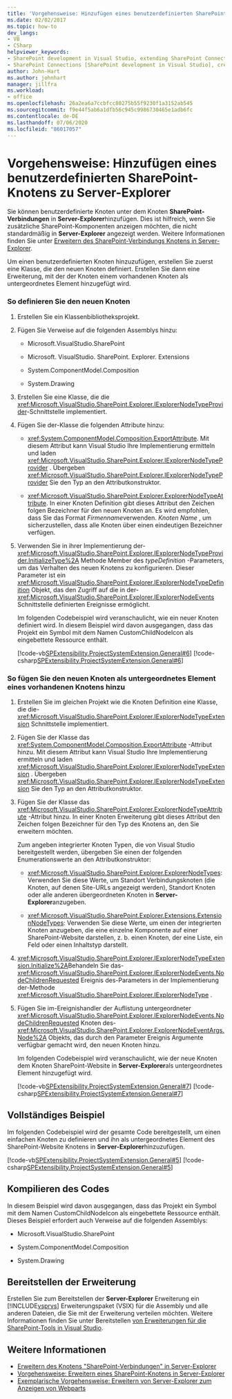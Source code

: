```yaml
---
title: 'Vorgehensweise: Hinzufügen eines benutzerdefinierten SharePoint-Knotens zu Server-Explorer | Microsoft-Dokumentation'
ms.date: 02/02/2017
ms.topic: how-to
dev_langs:
- VB
- CSharp
helpviewer_keywords:
- SharePoint development in Visual Studio, extending SharePoint Connections node in Server Explorer
- SharePoint Connections [SharePoint development in Visual Studio], creating a new node type
author: John-Hart
ms.author: johnhart
manager: jillfra
ms.workload:
- office
ms.openlocfilehash: 26a2ea6a7ccbfcc80275b55f9230f1a3152ab545
ms.sourcegitcommit: f9e44f5ab6a1dfb56c945c9986730465e1adb6fc
ms.contentlocale: de-DE
ms.lasthandoff: 07/06/2020
ms.locfileid: "86017057"
---
```

# <a name="how-to-add-a-custom-sharepoint-node-to-server-explorer"></a>Vorgehensweise: Hinzufügen eines benutzerdefinierten SharePoint-Knotens zu Server-Explorer
  Sie können benutzerdefinierte Knoten unter dem Knoten **SharePoint-Verbindungen** in **Server-Explorer**hinzufügen. Dies ist hilfreich, wenn Sie zusätzliche SharePoint-Komponenten anzeigen möchten, die nicht standardmäßig in **Server-Explorer** angezeigt werden. Weitere Informationen finden Sie unter [Erweitern des SharePoint-Verbindungs Knotens in Server-Explorer](../sharepoint/extending-the-sharepoint-connections-node-in-server-explorer.md).

 Um einen benutzerdefinierten Knoten hinzuzufügen, erstellen Sie zuerst eine Klasse, die den neuen Knoten definiert. Erstellen Sie dann eine Erweiterung, mit der der Knoten einem vorhandenen Knoten als untergeordnetes Element hinzugefügt wird.

### <a name="to-define-the-new-node"></a>So definieren Sie den neuen Knoten

1. Erstellen Sie ein Klassenbibliotheksprojekt.

2. Fügen Sie Verweise auf die folgenden Assemblys hinzu:

    - Microsoft.VisualStudio.SharePoint

    - Microsoft. VisualStudio. SharePoint. Explorer. Extensions

    - System.ComponentModel.Composition

    - System.Drawing

3. Erstellen Sie eine Klasse, die die <xref:Microsoft.VisualStudio.SharePoint.Explorer.IExplorerNodeTypeProvider>-Schnittstelle implementiert.

4. Fügen Sie der-Klasse die folgenden Attribute hinzu:

    - <xref:System.ComponentModel.Composition.ExportAttribute>. Mit diesem Attribut kann Visual Studio Ihre Implementierung ermitteln und laden <xref:Microsoft.VisualStudio.SharePoint.Explorer.IExplorerNodeTypeProvider> . Übergeben <xref:Microsoft.VisualStudio.SharePoint.Explorer.IExplorerNodeTypeProvider> Sie den Typ an den Attributkonstruktor.

    - <xref:Microsoft.VisualStudio.SharePoint.Explorer.ExplorerNodeTypeAttribute>. In einer Knoten Definition gibt dieses Attribut den Zeichen folgen Bezeichner für den neuen Knoten an. Es wird empfohlen, dass Sie das Format *Firmenname*verwenden. *Knoten Name* , um sicherzustellen, dass alle Knoten über einen eindeutigen Bezeichner verfügen.

5. Verwenden Sie in ihrer Implementierung der- <xref:Microsoft.VisualStudio.SharePoint.Explorer.IExplorerNodeTypeProvider.InitializeType%2A> Methode Member des *typeDefinition* -Parameters, um das Verhalten des neuen Knotens zu konfigurieren. Dieser Parameter ist ein <xref:Microsoft.VisualStudio.SharePoint.Explorer.IExplorerNodeTypeDefinition> Objekt, das den Zugriff auf die in der- <xref:Microsoft.VisualStudio.SharePoint.Explorer.IExplorerNodeEvents> Schnittstelle definierten Ereignisse ermöglicht.

     Im folgenden Codebeispiel wird veranschaulicht, wie ein neuer Knoten definiert wird. In diesem Beispiel wird davon ausgegangen, dass das Projekt ein Symbol mit dem Namen CustomChildNodeIcon als eingebettete Ressource enthält.

     [!code-vb[SPExtensibility.ProjectSystemExtension.General#6](../sharepoint/codesnippet/VisualBasic/projectsystemexamples/extension/serverexplorernode.vb#6)]
     [!code-csharp[SPExtensibility.ProjectSystemExtension.General#6](../sharepoint/codesnippet/CSharp/projectsystemexamples/extension/serverexplorernode.cs#6)]

### <a name="to-add-the-new-node-as-a-child-of-an-existing-node"></a>So fügen Sie den neuen Knoten als untergeordnetes Element eines vorhandenen Knotens hinzu

1. Erstellen Sie im gleichen Projekt wie die Knoten Definition eine Klasse, die die- <xref:Microsoft.VisualStudio.SharePoint.Explorer.IExplorerNodeTypeExtension> Schnittstelle implementiert.

2. Fügen Sie der Klasse das <xref:System.ComponentModel.Composition.ExportAttribute> -Attribut hinzu. Mit diesem Attribut kann Visual Studio Ihre Implementierung ermitteln und laden <xref:Microsoft.VisualStudio.SharePoint.Explorer.IExplorerNodeTypeExtension> . Übergeben <xref:Microsoft.VisualStudio.SharePoint.Explorer.IExplorerNodeTypeExtension> Sie den Typ an den Attributkonstruktor.

3. Fügen Sie der Klasse das <xref:Microsoft.VisualStudio.SharePoint.Explorer.ExplorerNodeTypeAttribute> -Attribut hinzu. In einer Knoten Erweiterung gibt dieses Attribut den Zeichen folgen Bezeichner für den Typ des Knotens an, den Sie erweitern möchten.

     Zum angeben integrierter Knoten Typen, die von Visual Studio bereitgestellt werden, übergeben Sie einen der folgenden Enumerationswerte an den Attributkonstruktor:

    - <xref:Microsoft.VisualStudio.SharePoint.Explorer.ExplorerNodeTypes>: Verwenden Sie diese Werte, um Standort Verbindungsknoten (die Knoten, auf denen Site-URLs angezeigt werden), Standort Knoten oder alle anderen übergeordneten Knoten in **Server-Explorer**anzugeben.

    - <xref:Microsoft.VisualStudio.SharePoint.Explorer.Extensions.ExtensionNodeTypes>: Verwenden Sie diese Werte, um einen der integrierten Knoten anzugeben, die eine einzelne Komponente auf einer SharePoint-Website darstellen, z. b. einen Knoten, der eine Liste, ein Feld oder einen Inhaltstyp darstellt.

4. <xref:Microsoft.VisualStudio.SharePoint.Explorer.IExplorerNodeTypeExtension.Initialize%2A>Behandeln Sie das- <xref:Microsoft.VisualStudio.SharePoint.Explorer.IExplorerNodeEvents.NodeChildrenRequested> Ereignis des-Parameters in der Implementierung der-Methode <xref:Microsoft.VisualStudio.SharePoint.Explorer.IExplorerNodeType> .

5. Fügen Sie im-Ereignishandler der Auflistung untergeordneter <xref:Microsoft.VisualStudio.SharePoint.Explorer.IExplorerNodeEvents.NodeChildrenRequested> Knoten des- <xref:Microsoft.VisualStudio.SharePoint.Explorer.ExplorerNodeEventArgs.Node%2A> Objekts, das durch den Parameter Ereignis Argumente verfügbar gemacht wird, den neuen Knoten hinzu.

     Im folgenden Codebeispiel wird veranschaulicht, wie der neue Knoten dem Knoten SharePoint-Website in **Server-Explorer**als untergeordnetes Element hinzugefügt wird.

     [!code-vb[SPExtensibility.ProjectSystemExtension.General#7](../sharepoint/codesnippet/VisualBasic/projectsystemexamples/extension/serverexplorernode.vb#7)]
     [!code-csharp[SPExtensibility.ProjectSystemExtension.General#7](../sharepoint/codesnippet/CSharp/projectsystemexamples/extension/serverexplorernode.cs#7)]

## <a name="complete-example"></a>Vollständiges Beispiel
 Im folgenden Codebeispiel wird der gesamte Code bereitgestellt, um einen einfachen Knoten zu definieren und ihn als untergeordnetes Element des SharePoint-Website Knotens in **Server-Explorer**hinzuzufügen.

 [!code-vb[SPExtensibility.ProjectSystemExtension.General#5](../sharepoint/codesnippet/VisualBasic/projectsystemexamples/extension/serverexplorernode.vb#5)]
 [!code-csharp[SPExtensibility.ProjectSystemExtension.General#5](../sharepoint/codesnippet/CSharp/projectsystemexamples/extension/serverexplorernode.cs#5)]

## <a name="compiling-the-code"></a>Kompilieren des Codes
 In diesem Beispiel wird davon ausgegangen, dass das Projekt ein Symbol mit dem Namen CustomChildNodeIcon als eingebettete Ressource enthält. Dieses Beispiel erfordert auch Verweise auf die folgenden Assemblys:

- Microsoft.VisualStudio.SharePoint

- System.ComponentModel.Composition

- System.Drawing

## <a name="deploy-the-extension"></a>Bereitstellen der Erweiterung
 Erstellen Sie zum Bereitstellen der **Server-Explorer** Erweiterung ein [!INCLUDE[vsprvs](../sharepoint/includes/vsprvs-md.md)] Erweiterungspaket (VSIX) für die Assembly und alle anderen Dateien, die Sie mit der Erweiterung verteilen möchten. Weitere Informationen finden Sie unter Bereitstellen [von Erweiterungen für die SharePoint-Tools in Visual Studio](../sharepoint/deploying-extensions-for-the-sharepoint-tools-in-visual-studio.md).

## <a name="see-also"></a>Weitere Informationen
- [Erweitern des Knotens "SharePoint-Verbindungen" in Server-Explorer](../sharepoint/extending-the-sharepoint-connections-node-in-server-explorer.md)
- [Vorgehensweise: Erweitern eines SharePoint-Knotens in Server-Explorer](../sharepoint/how-to-extend-a-sharepoint-node-in-server-explorer.md)
- [Exemplarische Vorgehensweise: Erweitern von Server-Explorer zum Anzeigen von Webparts](../sharepoint/walkthrough-extending-server-explorer-to-display-web-parts.md)

